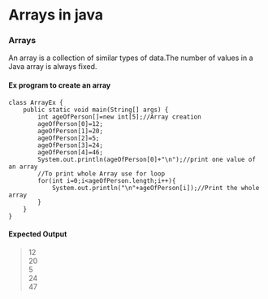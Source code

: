 # Arrays in java

### Arrays
An array is a collection of similar types of data.The number of values in a Java array is always fixed.     
#### Ex program to create an array

```
class ArrayEx {
    public static void main(String[] args) {
        int ageOfPerson[]=new int[5];//Array creation
        ageOfPerson[0]=12;
        ageOfPerson[1]=20;
        ageOfPerson[2]=5;
        ageOfPerson[3]=24;
        ageOfPerson[4]=46;
        System.out.println(ageOfPerson[0]+"\n");//print one value of an array
        //To print whole Array use for loop
        for(int i=0;i<ageOfPerson.length;i++){
            System.out.println("\n"+ageOfPerson[i]);//Print the whole array
        }
    }
}
```
#### Expected Output
> 12      
> 20          
> 5         
> 24              
> 47              
